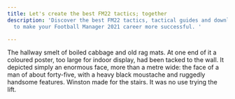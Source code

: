 ```yaml
---
title: Let's create the best FM22 tactics; together
description: 'Discover the best FM22 tactics, tactical guides and downloads. Designed
  to make your Football Manager 2021 career more successful. '

---
```

The hallway smelt of boiled cabbage and old rag mats. At one end of it a coloured poster, too large for indoor display, had been tacked to the wall. It depicted simply an enormous face, more than a metre wide: the face of a man of about forty-five, with a heavy black moustache and ruggedly handsome features. Winston made for the stairs. It was no use trying the lift.